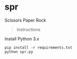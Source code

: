 # spr
Scissors Paper Rock

> Instructions

Install Python 3.x
```
pip install -r requirements.txt
python spr.py
```
